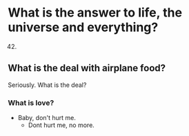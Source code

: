 # What is the answer to life, the universe and everything?
42.

## What is the deal with airplane food?

Seriously. What is the deal? 

### What is love?

- Baby, don't hurt me. 
  - Dont hurt me, no more.
